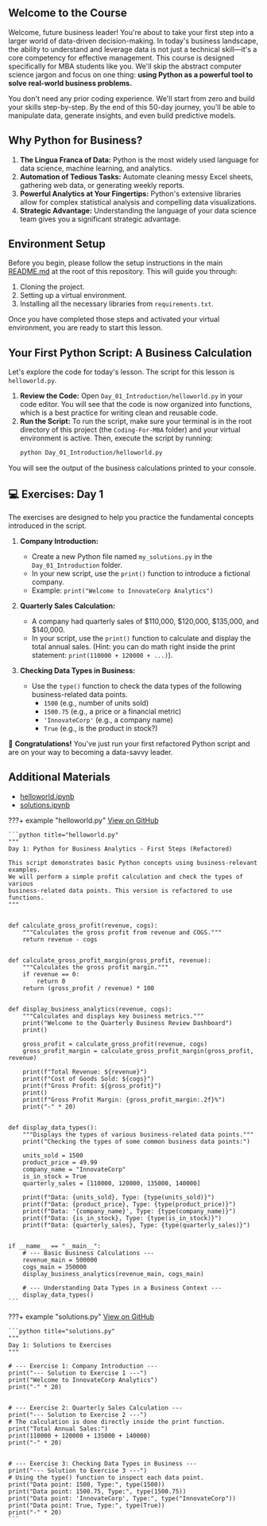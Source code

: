 ## Welcome to the Course

Welcome, future business leader! You're about to take your first step into a larger world of data-driven decision-making. In today's business landscape, the ability to understand and leverage data is not just a technical skill—it's a core competency for effective management. This course is designed specifically for MBA students like you. We'll skip the abstract computer science jargon and focus on one thing: **using Python as a powerful tool to solve real-world business problems.**

You don't need any prior coding experience. We'll start from zero and build your skills step-by-step. By the end of this 50-day journey, you'll be able to manipulate data, generate insights, and even build predictive models.

## Why Python for Business?

1. **The Lingua Franca of Data:** Python is the most widely used language for data science, machine learning, and analytics.
1. **Automation of Tedious Tasks:** Automate cleaning messy Excel sheets, gathering web data, or generating weekly reports.
1. **Powerful Analytics at Your Fingertips:** Python's extensive libraries allow for complex statistical analysis and compelling data visualizations.
1. **Strategic Advantage:** Understanding the language of your data science team gives you a significant strategic advantage.

## Environment Setup

Before you begin, please follow the setup instructions in the main [README.md](https://github.com/saint2706/Coding-For-MBA/blob/main/README.md) at the root of this repository. This will guide you through:

1. Cloning the project.
1. Setting up a virtual environment.
1. Installing all the necessary libraries from `requirements.txt`.

Once you have completed those steps and activated your virtual environment, you are ready to start this lesson.

## Your First Python Script: A Business Calculation

Let's explore the code for today's lesson. The script for this lesson is `helloworld.py`.

1. **Review the Code:** Open `Day_01_Introduction/helloworld.py` in your code editor. You will see that the code is now organized into functions, which is a best practice for writing clean and reusable code.
1. **Run the Script:** To run the script, make sure your terminal is in the root directory of this project (the `Coding-For-MBA` folder) and your virtual environment is active. Then, execute the script by running:
   ```bash
   python Day_01_Introduction/helloworld.py
   ```

You will see the output of the business calculations printed to your console.

## 💻 Exercises: Day 1

The exercises are designed to help you practice the fundamental concepts introduced in the script.

1. **Company Introduction:**

   - Create a new Python file named `my_solutions.py` in the `Day_01_Introduction` folder.
   - In your new script, use the `print()` function to introduce a fictional company.
   - Example: `print("Welcome to InnovateCorp Analytics")`

1. **Quarterly Sales Calculation:**

   - A company had quarterly sales of $110,000, $120,000, $135,000, and $140,000.
   - In your script, use the `print()` function to calculate and display the total annual sales. (Hint: you can do math right inside the print statement: `print(110000 + 120000 + ...)`).

1. **Checking Data Types in Business:**

   - Use the `type()` function to check the data types of the following business-related data points.
     - `1500` (e.g., number of units sold)
     - `1500.75` (e.g., a price or a financial metric)
     - `'InnovateCorp'` (e.g., a company name)
     - `True` (e.g., is the product in stock?)

🎉 **Congratulations!** You've just run your first refactored Python script and are on your way to becoming a data-savvy leader.

## Additional Materials

- [helloworld.ipynb](https://github.com/saint2706/Coding-For-MBA/blob/main/Day_01_Introduction/helloworld.ipynb)
- [solutions.ipynb](https://github.com/saint2706/Coding-For-MBA/blob/main/Day_01_Introduction/solutions.ipynb)

???+ example "helloworld.py"
    [View on GitHub](https://github.com/saint2706/Coding-For-MBA/blob/main/Day_01_Introduction/helloworld.py)

    ```python title="helloworld.py"
    """
    Day 1: Python for Business Analytics - First Steps (Refactored)

    This script demonstrates basic Python concepts using business-relevant examples.
    We will perform a simple profit calculation and check the types of various
    business-related data points. This version is refactored to use functions.
    """


    def calculate_gross_profit(revenue, cogs):
        """Calculates the gross profit from revenue and COGS."""
        return revenue - cogs


    def calculate_gross_profit_margin(gross_profit, revenue):
        """Calculates the gross profit margin."""
        if revenue == 0:
            return 0
        return (gross_profit / revenue) * 100


    def display_business_analytics(revenue, cogs):
        """Calculates and displays key business metrics."""
        print("Welcome to the Quarterly Business Review Dashboard")
        print()

        gross_profit = calculate_gross_profit(revenue, cogs)
        gross_profit_margin = calculate_gross_profit_margin(gross_profit, revenue)

        print(f"Total Revenue: ${revenue}")
        print(f"Cost of Goods Sold: ${cogs}")
        print(f"Gross Profit: ${gross_profit}")
        print()
        print(f"Gross Profit Margin: {gross_profit_margin:.2f}%")
        print("-" * 20)


    def display_data_types():
        """Displays the types of various business-related data points."""
        print("Checking the types of some common business data points:")

        units_sold = 1500
        product_price = 49.99
        company_name = "InnovateCorp"
        is_in_stock = True
        quarterly_sales = [110000, 120000, 135000, 140000]

        print(f"Data: {units_sold}, Type: {type(units_sold)}")
        print(f"Data: {product_price}, Type: {type(product_price)}")
        print(f"Data: '{company_name}', Type: {type(company_name)}")
        print(f"Data: {is_in_stock}, Type: {type(is_in_stock)}")
        print(f"Data: {quarterly_sales}, Type: {type(quarterly_sales)}")


    if __name__ == "__main__":
        # --- Basic Business Calculations ---
        revenue_main = 500000
        cogs_main = 350000
        display_business_analytics(revenue_main, cogs_main)

        # --- Understanding Data Types in a Business Context ---
        display_data_types()
    ```

???+ example "solutions.py"
    [View on GitHub](https://github.com/saint2706/Coding-For-MBA/blob/main/Day_01_Introduction/solutions.py)

    ```python title="solutions.py"
    """
    Day 1: Solutions to Exercises
    """

    # --- Exercise 1: Company Introduction ---
    print("--- Solution to Exercise 1 ---")
    print("Welcome to InnovateCorp Analytics")
    print("-" * 20)


    # --- Exercise 2: Quarterly Sales Calculation ---
    print("--- Solution to Exercise 2 ---")
    # The calculation is done directly inside the print function.
    print("Total Annual Sales:")
    print(110000 + 120000 + 135000 + 140000)
    print("-" * 20)


    # --- Exercise 3: Checking Data Types in Business ---
    print("--- Solution to Exercise 3 ---")
    # Using the type() function to inspect each data point.
    print("Data point: 1500, Type:", type(1500))
    print("Data point: 1500.75, Type:", type(1500.75))
    print("Data point: 'InnovateCorp', Type:", type("InnovateCorp"))
    print("Data point: True, Type:", type(True))
    print("-" * 20)
    ```
